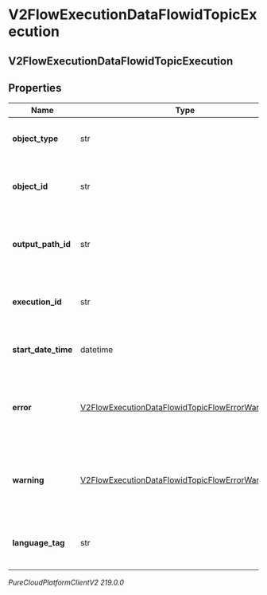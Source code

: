 # V2FlowExecutionDataFlowidTopicExecution

## V2FlowExecutionDataFlowidTopicExecution

## Properties

|Name | Type | Description | Notes|
|------------ | ------------- | ------------- | -------------|
| **object_type** | str | The type of executionItem that was executed. | [optional] |
| **object_id** | str | If applicable, the actionId, menuId or taskId for the executionItem. | [optional] |
| **output_path_id** | str | If applicable, the identifier of the OutputPath that was taken. | [optional] |
| **execution_id** | str | If applicable, the executionId for the executionItem. | [optional] |
| **start_date_time** | datetime | This is the starting time of the executionItem. | [optional] |
| **error** | [V2FlowExecutionDataFlowidTopicFlowErrorWarningInfo](V2FlowExecutionDataFlowidTopicFlowErrorWarningInfo) | Event generated when a Flow&#39;s Execution History is received and logged. | [optional] |
| **warning** | [V2FlowExecutionDataFlowidTopicFlowErrorWarningInfo](V2FlowExecutionDataFlowidTopicFlowErrorWarningInfo) | Event generated when a Flow&#39;s Execution History is received and logged. | [optional] |
| **language_tag** | str | If applicable, the language tag associated set by the execution. | [optional] |



_PureCloudPlatformClientV2 219.0.0_
